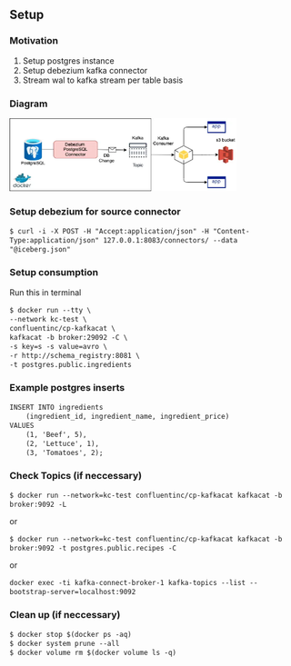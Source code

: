 ## Setup
### Motivation
1. Setup postgres instance
2. Setup debezium kafka connector
3. Stream wal to kafka stream per table basis

### Diagram
<p align="left">
<img src="static/arch.png" width="400" height="128">
</p>

### Setup debezium for source connector
```
$ curl -i -X POST -H "Accept:application/json" -H "Content-Type:application/json" 127.0.0.1:8083/connectors/ --data "@iceberg.json"
```

### Setup consumption
Run this in terminal
```
$ docker run --tty \
--network kc-test \
confluentinc/cp-kafkacat \
kafkacat -b broker:29092 -C \
-s key=s -s value=avro \
-r http://schema_registry:8081 \
-t postgres.public.ingredients
```

### Example postgres inserts
```
INSERT INTO ingredients
    (ingredient_id, ingredient_name, ingredient_price)
VALUES 
    (1, 'Beef', 5),
    (2, 'Lettuce', 1),
    (3, 'Tomatoes', 2);
```

### Check Topics (if neccessary)
```
$ docker run --network=kc-test confluentinc/cp-kafkacat kafkacat -b broker:9092 -L
```
or
```
$ docker run --network=kc-test confluentinc/cp-kafkacat kafkacat -b broker:9092 -t postgres.public.recipes -C 
```
or
```
docker exec -ti kafka-connect-broker-1 kafka-topics --list --bootstrap-server=localhost:9092
```

### Clean up (if neccessary)
```
$ docker stop $(docker ps -aq)  
$ docker system prune --all
$ docker volume rm $(docker volume ls -q)
```
